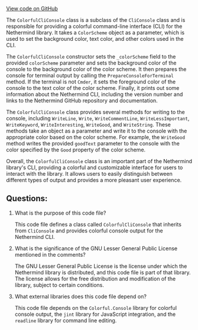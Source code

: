[View code on GitHub](https://github.com/nethermindeth/nethermind/Nethermind.Cli/Console/ColorfulCliConsole.cs)

The `ColorfulCliConsole` class is a subclass of the `CliConsole` class and is responsible for providing a colorful command-line interface (CLI) for the Nethermind library. It takes a `ColorScheme` object as a parameter, which is used to set the background color, text color, and other colors used in the CLI. 

The `ColorfulCliConsole` constructor sets the `_colorScheme` field to the provided `colorScheme` parameter and sets the background color of the console to the background color of the color scheme. It then prepares the console for terminal output by calling the `PrepareConsoleForTerminal` method. If the terminal is not `Cmder`, it sets the foreground color of the console to the text color of the color scheme. Finally, it prints out some information about the Nethermind CLI, including the version number and links to the Nethermind GitHub repository and documentation.

The `ColorfulCliConsole` class provides several methods for writing to the console, including `WriteLine`, `Write`, `WriteCommentLine`, `WriteLessImportant`, `WriteKeyword`, `WriteInteresting`, `WriteGood`, and `WriteString`. These methods take an object as a parameter and write it to the console with the appropriate color based on the color scheme. For example, the `WriteGood` method writes the provided `goodText` parameter to the console with the color specified by the `Good` property of the color scheme.

Overall, the `ColorfulCliConsole` class is an important part of the Nethermind library's CLI, providing a colorful and customizable interface for users to interact with the library. It allows users to easily distinguish between different types of output and provides a more pleasant user experience.
## Questions: 
 1. What is the purpose of this code file?
    
    This code file defines a class called `ColorfulCliConsole` that inherits from `CliConsole` and provides colorful console output for the Nethermind CLI.

2. What is the significance of the GNU Lesser General Public License mentioned in the comments?
    
    The GNU Lesser General Public License is the license under which the Nethermind library is distributed, and this code file is part of that library. The license allows for the free distribution and modification of the library, subject to certain conditions.

3. What external libraries does this code file depend on?
    
    This code file depends on the `Colorful.Console` library for colorful console output, the `jint` library for JavaScript integration, and the `readline` library for command line editing.